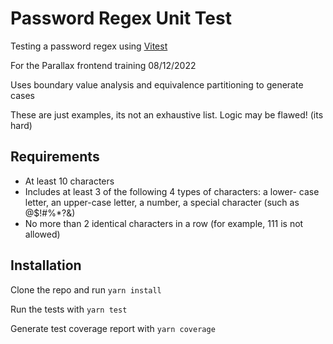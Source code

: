 # Password Regex Unit Test

Testing a password regex using [Vitest](https://vitest.dev/)

For the Parallax frontend training 08/12/2022

Uses boundary value analysis and equivalence partitioning to generate cases

These are just examples, its not an exhaustive list. Logic may be flawed! (its hard)

## Requirements
- At least 10 characters 
- Includes at least 3 of the following 4 types of characters: a lower-
case letter, an upper-case letter, a number, a special character (such as @$!#%*?&)
- No more than 2 identical characters in a row (for example, 111 is not allowed)

## Installation

Clone the repo and run `yarn install`

Run the tests with `yarn test`

Generate test coverage report with `yarn coverage`